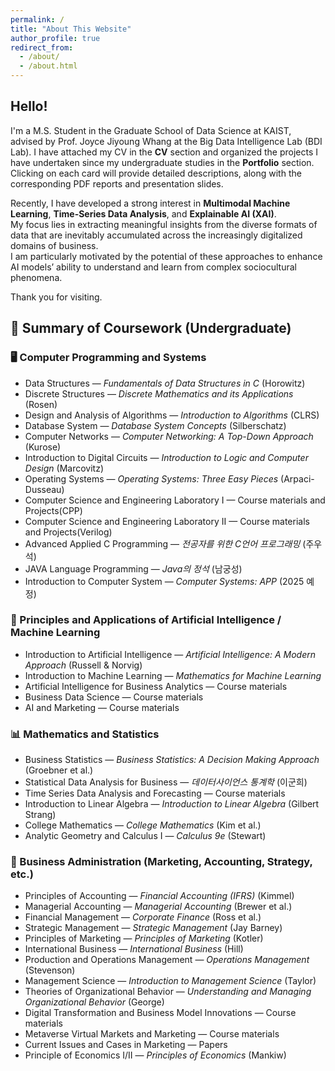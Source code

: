 ```yaml
---
permalink: /
title: "About This Website"
author_profile: true
redirect_from: 
  - /about/
  - /about.html
---
```

## Hello!
I'm a M.S. Student in the Graduate School of Data Science at KAIST, advised by Prof. Joyce Jiyoung Whang at the Big Data Intelligence Lab (BDI Lab).
I have attached my CV in the **CV** section and organized the projects I have undertaken since my undergraduate studies in the **Portfolio** section.  
Clicking on each card will provide detailed descriptions, along with the corresponding PDF reports and presentation slides.

Recently, I have developed a strong interest in **Multimodal Machine Learning**, **Time-Series Data Analysis**, and **Explainable AI (XAI)**.  
My focus lies in extracting meaningful insights from the diverse formats of data that are inevitably accumulated across the increasingly digitalized domains of business.  
I am particularly motivated by the potential of these approaches to enhance AI models’ ability to understand and learn from complex sociocultural phenomena.

Thank you for visiting.


## 📘 Summary of Coursework (Undergraduate)
### 🖥️ Computer Programming and Systems
- Data Structures — *Fundamentals of Data Structures in C* (Horowitz)
- Discrete Structures — *Discrete Mathematics and its Applications* (Rosen)
- Design and Analysis of Algorithms — *Introduction to Algorithms* (CLRS)
- Database System — *Database System Concepts* (Silberschatz)
- Computer Networks — *Computer Networking: A Top-Down Approach* (Kurose)
- Introduction to Digital Circuits — *Introduction to Logic and Computer Design* (Marcovitz)
- Operating Systems — *Operating Systems: Three Easy Pieces* (Arpaci-Dusseau)
- Computer Science and Engineering Laboratory I — Course materials and Projects(CPP)
- Computer Science and Engineering Laboratory II — Course materials and Projects(Verilog)
- Advanced Applied C Programming — *전공자를 위한 C언어 프로그래밍* (주우석)
- JAVA Language Programming — *Java의 정석* (남궁성)
- Introduction to Computer System — *Computer Systems: APP* (2025 예정)

### 🤖 Principles and Applications of Artificial Intelligence / Machine Learning
- Introduction to Artificial Intelligence — *Artificial Intelligence: A Modern Approach* (Russell & Norvig)
- Introduction to Machine Learning — *Mathematics for Machine Learning*
- Artificial Intelligence for Business Analytics — Course materials
- Business Data Science — Course materials
- AI and Marketing — Course materials

### 📊 Mathematics and Statistics
- Business Statistics — *Business Statistics: A Decision Making Approach* (Groebner et al.)
- Statistical Data Analysis for Business — *데이터사이언스 통계학* (이군희)
- Time Series Data Analysis and Forecasting  — Course materials
- Introduction to Linear Algebra — *Introduction to Linear Algebra* (Gilbert Strang)
- College Mathematics — *College Mathematics* (Kim et al.)
- Analytic Geometry and Calculus I — *Calculus 9e* (Stewart)

### 💼 Business Administration (Marketing, Accounting, Strategy, etc.)
- Principles of Accounting — *Financial Accounting (IFRS)* (Kimmel)
- Managerial Accounting — *Managerial Accounting* (Brewer et al.)
- Financial Management — *Corporate Finance* (Ross et al.)
- Strategic Management — *Strategic Management* (Jay Barney)
- Principles of Marketing — *Principles of Marketing* (Kotler)
- International Business — *International Business* (Hill)
- Production and Operations Management — *Operations Management* (Stevenson)
- Management Science — *Introduction to Management Science* (Taylor)
- Theories of Organizational Behavior — *Understanding and Managing Organizational Behavior* (George)
- Digital Transformation and Business Model Innovations — Course materials
- Metaverse Virtual Markets and Marketing — Course materials
- Current Issues and Cases in Marketing — Papers
- Principle of Economics I/II — *Principles of Economics* (Mankiw)
